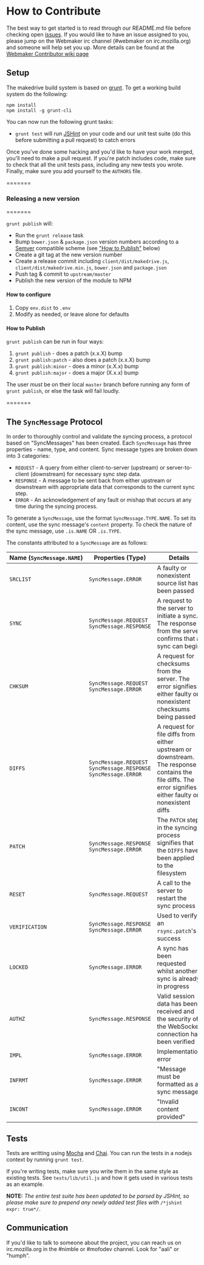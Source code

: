 # How to Contribute

The best way to get started is to read through our README.md file before checking open [issues](https://github.com/mozilla/makedrive/issues). If you would like to have an issue assigned to you, please jump on the Webmaker irc channel (#webmaker on irc.mozilla.org) and someone will help set you up. More details can be found at the [Webmaker Contributor wiki page](https://wiki.mozilla.org/Webmaker/Code)

## Setup

The makedrive build system is based on [grunt](http://gruntjs.com/). To get a working build system
do the following:

```
npm install
npm install -g grunt-cli
```

You can now run the following grunt tasks:
* `grunt test` will run [JSHint](http://www.jshint.com/) on your code and our unit test suite (do this before submitting a pull request) to catch errors

Once you've done some hacking and you'd like to have your work merged, you'll need to
make a pull request. If you're patch includes code, make sure to check that all the
unit tests pass, including any new tests you wrote. Finally, make sure you add yourself
to the `AUTHORS` file.

=======
### Releasing a new version
=======

`grunt publish` will:

* Run the `grunt release` task
* Bump `bower.json` & `package.json` version numbers according to a [Semver](http://semver.org/) compatible scheme (see ["How to Publish"](#how-to-publish) below)
* Create a git tag at the new version number
* Create a release commit including `client/dist/makedrive.js`, `client/dist/makedrive.min.js`, `bower.json` and `package.json`
* Push tag & commit to `upstream/master`
* Publish the new version of the module to NPM

#### How to configure
1. Copy `env.dist` to `.env`
2. Modify as needed, or leave alone for defaults

#### How to Publish
`grunt publish` can be run in four ways:

1.  `grunt publish` - does a patch (x.x.X) bump
2.  `grunt publish:patch` - also does a patch (x.x.X) bump
3.  `grunt publish:minor` - does a minor (x.X.x) bump
4.  `grunt publish:major` - does a major (X.x.x) bump

The user *must* be on their local `master` branch before running any form of `grunt publish`, or else the task will fail loudly.

=======

## The `SyncMessage` Protocol
In order to thoroughly control and validate the syncing process, a protocol based on "SyncMessages" has been created. Each `SyncMessage` has three properties - name, type, and content. Sync message types are broken down
into 3 categories:

- `REQUEST` - A query from either client-to-server (upstream) or server-to-client (downstream) for necessary sync step data.
- `RESPONSE` - A message to be sent back from either upstream or downstream with appropriate data that corresponds to the current sync step.
- `ERROR` - An acknowledgement of any fault or mishap that occurs at any time during the syncing process.

To generate a `SyncMessage`, use the format `SyncMessage.TYPE.NAME`. To set its content, use the sync message's `content` property. To check the nature of the sync message, use `.is.NAME` OR `.is.TYPE`.

The constants attributed to a `SyncMessage` are as follows:

Name&nbsp;(`SyncMessage.NAME`) | Properties (Type) | Details
------ | ------------- | -------------------------
`SRCLIST` | `SyncMessage.ERROR` | A faulty or nonexistent source list has been passed
`SYNC` | `SyncMessage.REQUEST` <br> `SyncMessage.RESPONSE` | A request to the server to initiate a sync. The response from the server confirms that a sync can begin
`CHKSUM` | `SyncMessage.REQUEST` <br> `SyncMessage.ERROR`  | A request for checksums from the server. The error signifies either faulty or nonexistent checksums being passed
`DIFFS` | `SyncMessage.REQUEST` <br> `SyncMessage.RESPONSE` <br> `SyncMessage.ERROR` | A request for file diffs from either upstream or downstream. The response contains the file diffs. The error signifies either faulty or nonexistent diffs
`PATCH` | `SyncMessage.RESPONSE` <br> `SyncMessage.ERROR` | The `PATCH` step in the syncing process signifies that the `DIFFS` have been applied to the filesystem
`RESET` | `SyncMessage.REQUEST` | A call to the server to restart the sync process
`VERIFICATION` | `SyncMessage.RESPONSE` <br> `SyncMessage.ERROR` | Used to verify an `rsync.patch`'s success
`LOCKED` | `SyncMessage.ERROR` | A sync has been requested whilst another sync is already in progress
`AUTHZ` | `SyncMessage.RESPONSE` | Valid session data has been received and the security of the WebSocket connection has been verified
`IMPL` | `SyncMessage.ERROR` | Implementation error
`INFRMT` | `SyncMessage.ERROR` | "Message must be formatted as a sync message"
`INCONT` | `SyncMessage.ERROR` | "Invalid content provided"

## Tests

Tests are writting using [Mocha](http://visionmedia.github.io/mocha/) and [Chai](http://chaijs.com/api/bdd/).
You can run the tests in a nodejs context by running `grunt test`.

If you're writing tests, make sure you write them in the same style as existing tests. See `tests/lib/util.js` and how it gets used in various tests as
an example.

**NOTE:** *The entire test suite has been updated to be parsed by JSHint, so please make sure to prepend any newly added test files with* `/*jshint expr: true*/`.

## Communication

If you'd like to talk to someone about the project, you can reach us on irc.mozilla.org in the #nimble or #mofodev channel. Look for "aali" or "humph".
